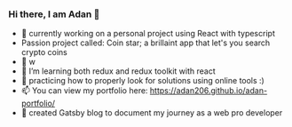### Hi there, I am Adan 👋
 * 🔭  currently working on a personal project using React with typescript
 * Passion project called: Coin star; a brillaint app that let's you search crypto coins
 *  💬 w
 * 🌱  I’m learning both redux and redux toolkit with react
 * 🤔  practicing how to properly look for solutions using online tools  :)
 * 📫  You can view my portfolio here: https://adan206.github.io/adan-portfolio/ 
 * 💬  created Gatsby blog to document my journey as a web pro developer
 <!--
**Adan206/Adan206** is a ✨ _special_ ✨ repository because its `README.md` (this file) appears on your GitHub profile.

Here are some ideas to get you started:

 🔭 I’m currently working on ...
- 🌱 I’m currently learning ...
- 👯 I’m looking to collaborate on ...
- 🤔 I’m looking for help with ...
- 💬 Ask me about ...
- 📫 How to reach me: ...
- 😄 Pronouns: ...
- ⚡ Fun fact: ...
-->
